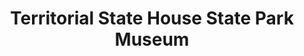 ---
layout: repo
title: "Territorial State House State Park Museum"
id: 25890
permalink: repos/25890/
---